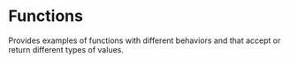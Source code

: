 # Functions

Provides examples of functions with different behaviors and that accept or
return different types of values.
